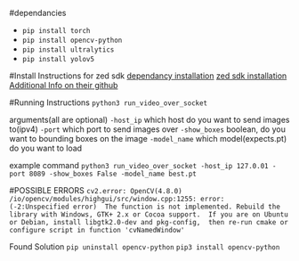 #dependancies
* `pip install torch`
* `pip install opencv-python`
* `pip install ultralytics`
* `pip install yolov5`

#Install Instructions for zed sdk
[dependancy installation](https://www.stereolabs.com/docs/app-development/python/install/)
[zed sdk installation](https://www.stereolabs.com/docs/installation/linux/)
[Additional Info on their github](https://github.com/stereolabs/zed-sdk)


#Running Instructions
`python3 run_video_over_socket`

arguments(all are optional)
`-host_ip`      which host do you want to send images to(ipv4)
`-port`         which port to send images over
`-show_boxes`   boolean, do you want to bounding boxes on the image
`-model_name`   which model(expects.pt) do you want to load

example command
`python3 run_video_over_socket -host_ip 127.0.01 -port 8089 -show_boxes False -model_name best.pt`


#POSSIBLE ERRORS
`cv2.error: OpenCV(4.8.0) /io/opencv/modules/highgui/src/window.cpp:1255: error: 
(-2:Unspecified error) 
The function is not implemented. Rebuild the library with Windows, GTK+ 2.x or Cocoa support. 
If you are on Ubuntu or Debian, install libgtk2.0-dev and pkg-config, 
then re-run cmake or configure script in function 'cvNamedWindow'`

Found Solution
`pip uninstall opencv-python`
`pip3 install opencv-python`
